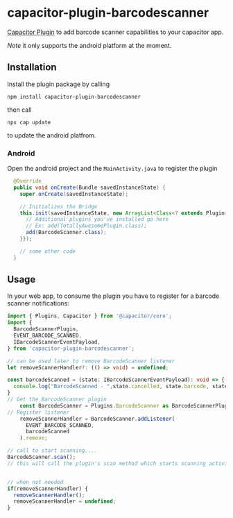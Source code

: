 # capacitor-plugin-barcodescanner

[Capacitor Plugin](https://capacitor.ionicframework.com/docs/basics/using-plugins) to add barcode scanner capabilities to your capacitor app.

_Note_ it only supports the android platform at the moment.

## Installation

Install the plugin package by calling

```CLI
npm install capacitor-plugin-barcodescanner
```

then call

```CLI
npx cap update
```

to update the android platfrom.

### Android

Open the android project and the `MainActivity.java` to register the plugin

```JAVA
  @Override
  public void onCreate(Bundle savedInstanceState) {
    super.onCreate(savedInstanceState);

    // Initializes the Bridge
    this.init(savedInstanceState, new ArrayList<Class<? extends Plugin>>() {{
      // Additional plugins you've installed go here
      // Ex: add(TotallyAwesomePlugin.class);
      add(BarcodeScanner.class);
    }});

    // some other code
  }
```

## Usage

In your web app, to consume the plugin you have to register for a barcode scanner notifications:

```TypeScript
import { Plugins, Capacitor } from '@capacitor/core';
import {
  BarcodeScannerPlugin,
  EVENT_BARCODE_SCANNED,
  IBarcodeScannerEventPayload,
} from 'capacitor-plugin-barcodescanner';

// can be used later to remove BarcodeScanner listener
let removeScannerHandler?: (() => void) = undefined;

const barcodeScanned = (state: IBarcodeScannerEventPayload): void => {
  console.log("BarcodeScanned - ",state.cancelled, state.barcode, state.error)
}
// Get the BarcodeScanner plugin
    const BarcodeScanner = Plugins.BarcodeScanner as BarcodeScannerPlugin;
// Register listener
    removeScannerHandler = BarcodeScanner.addListener(
      EVENT_BARCODE_SCANNED,
      barcodeScanned
    ).remove;

// call to start scanning....
BarcodeScanner.scan();
// this will call the plugin's scan method which starts scanning activity, after finishing the `EVENT_BARCODE_SCANNED` will be issued.


// when not needed
if(removeScannerHandler) {
  removeScannerHandler();
  removeScannerHandler = undefined;
}
```

